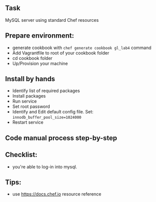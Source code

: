 ## Task
MySQL server using standard Chef resources

## Prepare environment:
- generate cookbook with `chef generate cookbook gl_lab4` command
- Add Vagrantfile to root of your cookbook folder
- cd cookbook folder
- Up/Provision your machine

## Install by hands
- Identify list of required packages
- Install packages
- Run service
- Set root password
- Identify and Edit default config file. Set: `innodb_buffer_pool_size=1024000`
- Restart service

## Code manual process step-by-step

## Checklist:
- you're able to log-in into mysql.

## Tips:
- use https://docs.chef.io resource reference
